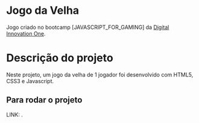 # Jogo da Velha
Jogo criado no bootcamp [JAVASCRIPT_FOR_GAMING] da [Digital Innovation One](https://digitalinnovation.one).

# Descrição do projeto
Neste projeto, um jogo da velha de 1 jogador foi desenvolvido com HTML5, CSS3 e Javascript.

## Para rodar o projeto
LINK: .


